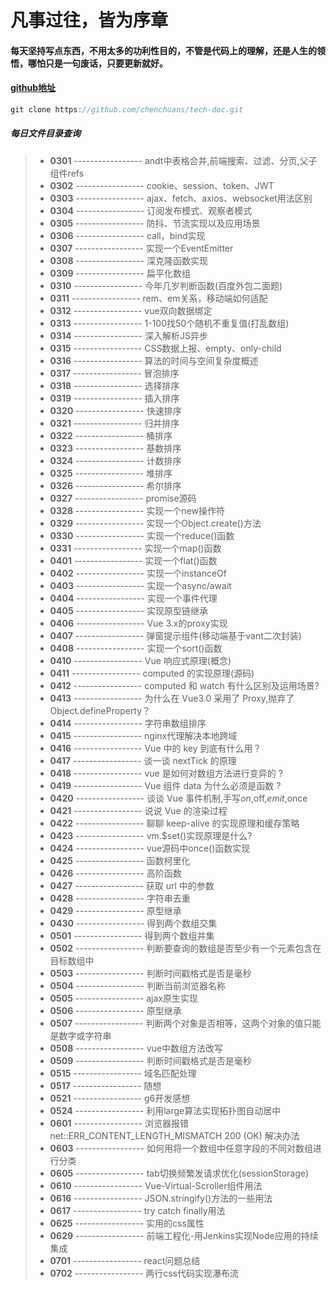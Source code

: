 # 凡事过往，皆为序章

#### 每天坚持写点东西，不用太多的功利性目的，不管是代码上的理解，还是人生的领悟，哪怕只是一句废话，只要更新就好。

#### [github地址](https://github.com/chenchuans/tech-doc)

``` js
git clone https://github.com/chenchuans/tech-doc.git
```

##### 每日文件目录查询

>* **0301** ----------------- andt中表格合并,前端搜索、过滤、分页,父子组件refs
>* **0302** ----------------- cookie、session、token、JWT
>* **0303** ----------------- ajax、fetch、axios、websocket用法区别
>* **0304** ----------------- 订阅发布模式、观察者模式
>* **0305** ----------------- 防抖、节流实现以及应用场景
>* **0306** ----------------- call，bind实现
>* **0307** ----------------- 实现一个EventEmitter
>* **0308** ----------------- 深克隆函数实现
>* **0309** ----------------- 扁平化数组
>* **0310** ----------------- 今年几岁判断函数(百度外包二面题)
>* **0311** ----------------- rem、em关系，移动端如何适配
>* **0312** ----------------- vue双向数据绑定 
>* **0313** ----------------- 1-100找50个随机不重复值(打乱数组)
>* **0314** ----------------- 深入解析JS异步
>* **0315** ----------------- CSS数据上报、empty、only-child
>* **0316** ----------------- 算法的时间与空间复杂度概述
>* **0317** ----------------- 冒泡排序
>* **0318** ----------------- 选择排序
>* **0319** ----------------- 插入排序
>* **0320** ----------------- 快速排序
>* **0321** ----------------- 归并排序
>* **0322** ----------------- 桶排序
>* **0323** ----------------- 基数排序
>* **0324** ----------------- 计数排序
>* **0325** ----------------- 堆排序
>* **0326** ----------------- 希尔排序
>* **0327** ----------------- promise源码
>* **0328** ----------------- 实现一个new操作符
>* **0329** ----------------- 实现一个Object.create()方法
>* **0330** ----------------- 实现一个reduce()函数
>* **0331** ----------------- 实现一个map()函数
>* **0401** ----------------- 实现一个flat()函数
>* **0402** ----------------- 实现一个instanceOf
>* **0403** ----------------- 实现一个async/await
>* **0404** ----------------- 实现一个事件代理
>* **0405** ----------------- 实现原型链继承
>* **0406** ----------------- Vue 3.x的proxy实现
>* **0407** ----------------- 弹窗提示组件(移动端基于vant二次封装)
>* **0408** ----------------- 实现一个sort()函数
>* **0410** ----------------- Vue 响应式原理(概念)
>* **0411** ----------------- computed 的实现原理(源码)
>* **0412** ----------------- computed 和 watch 有什么区别及运用场景?
>* **0413** ----------------- 为什么在 Vue3.0 采用了 Proxy,抛弃了 Object.defineProperty？
>* **0414** ----------------- 字符串数组排序
>* **0415** ----------------- nginx代理解决本地跨域
>* **0416** ----------------- Vue 中的 key 到底有什么用？
>* **0417** ----------------- 谈一谈 nextTick 的原理
>* **0418** ----------------- vue 是如何对数组方法进行变异的 ?
>* **0419** ----------------- Vue 组件 data 为什么必须是函数 ?
>* **0420** ----------------- 谈谈 Vue 事件机制,手写$on,$off,$emit,$once
>* **0421** ----------------- 说说 Vue 的渲染过程
>* **0422** ----------------- 聊聊 keep-alive 的实现原理和缓存策略
>* **0423** ----------------- vm.$set()实现原理是什么?
>* **0424** ----------------- vue源码中once()函数实现
>* **0425** ----------------- 函数柯里化
>* **0426** ----------------- 高阶函数
>* **0427** ----------------- 获取 url 中的参数
>* **0428** ----------------- 字符串去重
>* **0429** ----------------- 原型继承
>* **0430** ----------------- 得到两个数组交集
>* **0501** ----------------- 得到两个数组并集
>* **0502** ----------------- 判断要查询的数组是否至少有一个元素包含在目标数组中
>* **0503** ----------------- 判断时间戳格式是否是毫秒
>* **0504** ----------------- 判断当前浏览器名称
>* **0505** ----------------- ajax原生实现
>* **0506** ----------------- 原型继承
>* **0507** ----------------- 判断两个对象是否相等，这两个对象的值只能是数字或字符串
>* **0508** ----------------- vue中数组方法改写
>* **0509** ----------------- 判断时间戳格式是否是毫秒
>* **0515** ----------------- 域名匹配处理
>* **0517** ----------------- 随想
>* **0521** ----------------- g6开发感想
>* **0524** ----------------- 利用large算法实现拓扑图自动居中
>* **0601** ----------------- 浏览器报错 net::ERR_CONTENT_LENGTH_MISMATCH 200 (OK) 解决办法
>* **0603** ----------------- 如何用将一个数组中任意字段的不同对数组进行分类
>* **0605** ----------------- tab切换频繁发请求优化(sessionStorage)
>* **0610** ----------------- Vue-Virtual-Scroller组件用法
>* **0616** ----------------- JSON.stringify()方法的一些用法
>* **0617** ----------------- try catch finally用法
>* **0625** ----------------- 实用的css属性
>* **0629** ----------------- 前端工程化-用Jenkins实现Node应用的持续集成
>* **0701** ----------------- react问题总结
>* **0702** ----------------- 两行css代码实现瀑布流

